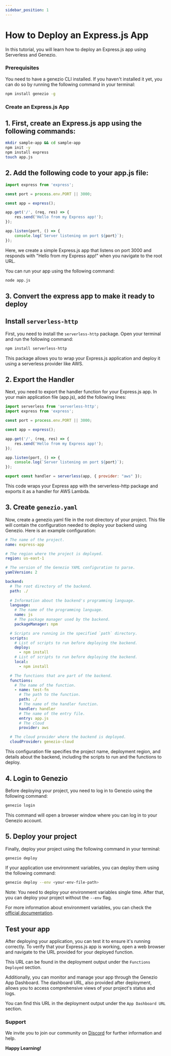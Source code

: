```yaml
---
sidebar_position: 1
---
```


# How to Deploy an Express.js App

In this tutorial, you will learn how to deploy an Express.js app using Serverless and Genezio.

### Prerequisites

You need to have a genezio CLI installed. If you haven't installed it yet, you can do so by running the following command in your terminal:

```bash
npm install genezio -g
```
### Create an Express.js App

## 1. First, create an Express.js app using the following commands:

```bash
mkdir sample-app && cd sample-app
npm init -y
npm install express
touch app.js
```

## 2. Add the following code to your app.js file:

```javascript title="app.js"
import express from 'express';

const port = process.env.PORT || 3000;

const app = express();

app.get('/', (req, res) => {
    res.send('Hello from my Express app!');
});

app.listen(port, () => {
    console.log(`Server listening on port ${port}`);
});
```
Here, we create a simple Express.js app that listens on port 3000 and responds with "Hello from my Express app!" when you navigate to the root URL.

You can run your app using the following command:

```bash
node app.js
```
## 3. Convert the express app to make it ready to deploy

## Install `serverless-http`

First, you need to install the `serverless-http` package. Open your terminal and run the following command:

```bash
npm install serverless-http
```

This package allows you to wrap your Express.js application and deploy it using a serverless provider like AWS.

## 2. Export the Handler

Next, you need to export the handler function for your Express.js app. In your main application file (app.js), add the following lines:

```javascript title="app.js"
import serverless from 'serverless-http';
import express from 'express';

const port = process.env.PORT || 3000;

const app = express();

app.get('/', (req, res) => {
    res.send('Hello from my Express app!');
});

app.listen(port, () => {
    console.log(`Server listening on port ${port}`);
});

export const handler = serverless(app, { provider: "aws" });
```

This code wraps your Express app with the serverless-http package and exports it as a handler for AWS Lambda.

## 3. Create `genezio.yaml`
Now, create a genezio.yaml file in the root directory of your project. This file will contain the configuration needed to deploy your backend using Genezio. Here is an example configuration:
```yaml
# The name of the project.
name: express-app

# The region where the project is deployed.
region: us-east-1

# The version of the Genezio YAML configuration to parse.
yamlVersion: 2

backend:
  # The root directory of the backend.
  path: ./
  
  # Information about the backend's programming language.
  language:
    # The name of the programming language.
    name: js
    # The package manager used by the backend.
    packageManager: npm

  # Scripts are running in the specified `path` directory.
  scripts:
    # List of scripts to run before deploying the backend.
    deploy:
      - npm install
    # List of scripts to run before deploying the backend.
    local:
      - npm install

  # The functions that are part of the backend.
  functions:
    # The name of the function.
    - name: test-fn
      # The path to the function.
      path: ./
      # The name of the handler function.
      handler: handler
      # The name of the entry file.
      entry: app.js
      # The cloud
      provider: aws

  # The cloud provider where the backend is deployed.
  cloudProvider: genezio-cloud
```

This configuration file specifies the project name, deployment region, and details about the backend, including the scripts to run and the functions to deploy.

## 4. Login to Genezio

Before deploying your project, you need to log in to Genezio using the following command:

```bash
genezio login
```

This command will open a browser window where you can log in to your Genezio account.

## 5. Deploy your project

Finally, deploy your project using the following command in your terminal:

```bash
genezio deploy
```

If your application use environment variables, you can deploy them using the following command:

```bash
genezio deploy --env <your-env-file-path>
```

Note: You need to deploy your environment variables single time. After that, you can deploy your project without the `--env` flag.

For more information about environment variables, you can check the [official documentation](/docs/project-structure/backend-envinronment-variables.md).

## Test your app
After deploying your application, you can test it to ensure it's running correctly. To verify that your Express.js app is working, open a web browser and navigate to the URL provided for your deployed function. 

This URL can be found in the deployment output under the `Functions Deployed` section.

Additionally, you can monitor and manage your app through the Genezio App Dashboard. The dashboard URL, also provided after deployment, allows you to access comprehensive views of your project's status and logs. 

You can find this URL in the deployment output under the `App Dashboard URL` section.

### Support <a href="#support" id="support"></a>

We invite you to join our community on [Discord](https://discord.gg/uc9H5YKjXv) for further information and help.

**Happy Learning!**

